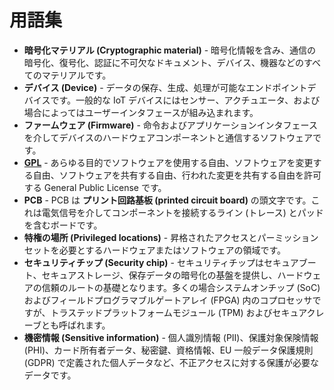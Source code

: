 # 用語集
- **暗号化マテリアル (Cryptographic material)** - 暗号化情報を含み、通信の暗号化、復号化、認証に不可欠なドキュメント、デバイス、機器などのすべてのマテリアルです。
- **デバイス (Device)** - データの保存、生成、処理が可能なエンドポイントデバイスです。一般的な IoT デバイスにはセンサー、アクチュエータ、および場合によってはユーザーインタフェースが組み込まれます。
- **ファームウェア (Firmware)** - 命令およびアプリケーションインタフェースを介してデバイスのハードウェアコンポーネントと通信するソフトウェアです。
- **[GPL](https://www.gnu.org/licenses/quick-guide-gplv3.html)** - あらゆる目的でソフトウェアを使用する自由、ソフトウェアを変更する自由、ソフトウェアを共有する自由、行われた変更を共有する自由を許可する General Public License です。
- **PCB** - PCB は **プリント回路基板 (printed circuit board)** の頭文字です。これは電気信号を介してコンポーネントを接続するライン (トレース) とパッドを含むボードです。
- **特権の場所 (Privileged locations)** - 昇格されたアクセスとパーミッションセットを必要とするハードウェアまたはソフトウェアの領域です。
- **セキュリティチップ (Security chip)** - セキュリティチップはセキュアブート、セキュアストレージ、保存データの暗号化の基盤を提供し、ハードウェアの信頼のルートの基礎となります。多くの場合システムオンチップ (SoC) およびフィールドプログラマブルゲートアレイ (FPGA) 内のコプロセッサですが、トラステッドプラットフォームモジュール (TPM) およびセキュアクレーブとも呼ばれます。
- **機密情報 (Sensitive information)** - 個人識別情報 (PII)、保護対象保険情報 (PHI)、カード所有者データ、秘密鍵、資格情報、EU 一般データ保護規則 (GDPR) で定義された個人データなど、不正アクセスに対する保護が必要なデータです。
